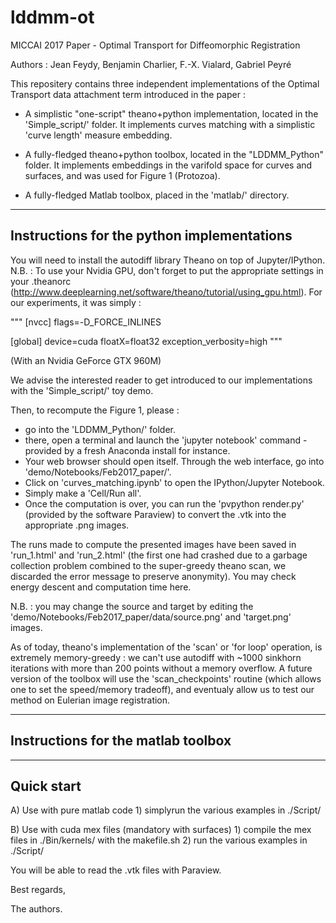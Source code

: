 # lddmm-ot
MICCAI 2017 Paper - Optimal Transport for Diffeomorphic Registration

Authors :
Jean Feydy, Benjamin Charlier, F.-X. Vialard, Gabriel Peyré

This repositery contains three independent implementations of the Optimal Transport
data attachment term introduced in the paper :

- A simplistic "one-script" theano+python implementation, located in the 
  'Simple_script/' folder. It implements curves matching with a simplistic
  'curve length' measure embedding.

- A fully-fledged theano+python toolbox, located in the "LDDMM_Python" folder.
  It implements embeddings in the varifold space for curves and surfaces,
  and was used for Figure 1 (Protozoa).

- A fully-fledged Matlab toolbox, placed in the 'matlab/' directory.


--------------------------------------------------------------------------------
Instructions for the python implementations
--------------------------------------------------------------------------------
You will need to install the autodiff library Theano on top of Jupyter/IPython.
N.B. : To use your Nvidia GPU, don't forget to put the appropriate settings in
your .theanorc (http://www.deeplearning.net/software/theano/tutorial/using_gpu.html).
For our experiments, it was simply :

"""
[nvcc]
flags=-D_FORCE_INLINES


[global]
device=cuda
floatX=float32
exception_verbosity=high
"""

(With an Nvidia GeForce GTX 960M)

We advise the interested reader to get introduced to our implementations with
the 'Simple_script/' toy demo.

Then, to recompute the Figure 1, please :
- go into the 'LDDMM_Python/' folder.
- there, open a terminal and launch the 'jupyter notebook' command - provided by
  a fresh Anaconda install for instance.
- Your web browser should open itself. Through the web interface, go into
  'demo/Notebooks/Feb2017_paper/'.
- Click on 'curves_matching.ipynb' to open the IPython/Jupyter Notebook.
- Simply make a 'Cell/Run all'.
- Once the computation is over, you can run the 'pvpython render.py'
  (provided by the software Paraview) to convert the .vtk into the appropriate
  .png images.

The runs made to compute the presented images have been saved in
'run_1.html' and 'run_2.html' (the first one had crashed due to a garbage
collection problem combined to the super-greedy theano scan, we discarded
the error message to preserve anonymity).
You may check energy descent and computation time here.

N.B. : you may change the source and target by editing the
'demo/Notebooks/Feb2017_paper/data/source.png' and 'target.png' images.

As of today, theano's implementation of the 'scan' or 'for loop' operation,
is extremely memory-greedy : we can't use autodiff with 
~1000 sinkhorn iterations with more than 200 points without a memory overflow.
A future version of the toolbox will use the 'scan_checkpoints' routine 
(which allows one to set the speed/memory tradeoff), and eventualy allow us
to test our method on Eulerian image registration.


--------------------------------------------------------------------------------
Instructions for the matlab toolbox
--------------------------------------------------------------------------------
-----------
Quick start
-----------

A) Use with pure matlab code
	1) simplyrun the various examples in ./Script/	
	 
B) Use with cuda mex files (mandatory with surfaces)
	1) compile the mex files in ./Bin/kernels/ with the makefile.sh
	2) run the various examples in ./Script/ 

You  will be able to read the .vtk files with Paraview.



Best regards,

The authors.










